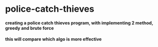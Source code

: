 # police-catch-thieves
#### creating a police catch thieves program, with implementing 2 method, greedy and brute force
#### this will compare which algo is more effective
